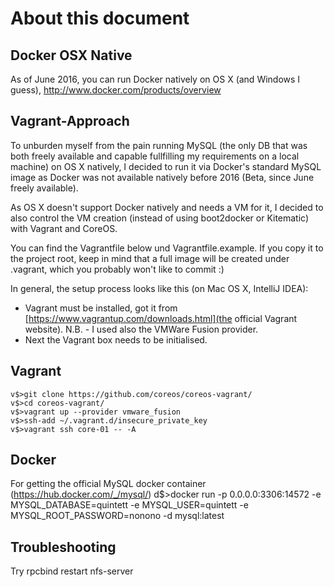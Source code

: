 # About this document

## Docker OSX Native
As of June 2016, you can run Docker natively on OS X (and Windows I guess), http://www.docker.com/products/overview

## Vagrant-Approach
To unburden myself from the pain running MySQL (the only DB that was both freely available and capable fullfilling my requirements on a local machine) on OS X natively, I decided to run it via Docker's standard MySQL image as Docker was not available natively before 2016 (Beta, since June freely available).

As OS X doesn't support Docker natively and needs a VM for it, I decided to also control the VM creation (instead of using boot2docker or Kitematic) with Vagrant and CoreOS.

You can find the Vagrantfile below und Vagrantfile.example. If you copy it to the project root, keep in mind that a full image will be created under .vagrant, which you probably won't like to commit :)

In general, the setup process looks like this (on Mac OS X, IntelliJ IDEA):

* Vagrant must be installed, got it from [https://www.vagrantup.com/downloads.html](the official Vagrant website). N.B. - I used also the VMWare Fusion provider.
* Next the Vagrant box needs to be initialised.

## Vagrant
    v$>git clone https://github.com/coreos/coreos-vagrant/
    v$>cd coreos-vagrant/
    v$>vagrant up --provider vmware_fusion
    v$>ssh-add ~/.vagrant.d/insecure_private_key
    v$>vagrant ssh core-01 -- -A

## Docker
For getting the official MySQL docker container (https://hub.docker.com/_/mysql/)
    d$>docker run -p 0.0.0.0:3306:14572 -e MYSQL_DATABASE=quintett -e MYSQL_USER=quintett -e MYSQL_ROOT_PASSWORD=nonono -d mysql:latest




## Troubleshooting

Try
        rpcbind restart nfs-server